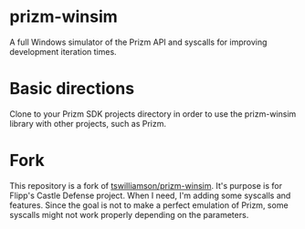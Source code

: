 # prizm-winsim

A full Windows simulator of the Prizm API and syscalls for improving development iteration times.

# Basic directions

Clone to your Prizm SDK projects directory in order to use the prizm-winsim library with other projects, such as Prizm.

# Fork

This repository is a fork of [tswilliamson/prizm-winsim](https://github.com/tswilliamson/prizm-winsim).
It's purpose is for Flipp's Castle Defense project. When I need, I'm adding some syscalls and features. Since the goal is not to make a perfect emulation of Prizm, some syscalls might not work properly depending on the parameters.
